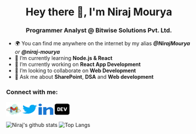 <h1 align="center">Hey there 👋, I'm Niraj Mourya</h1>
<h3 align="center">Programmer Analyst @ Bitwise Solutions Pvt. Ltd.</h3>

-  🌍 You can find me anywhere on the internet by my alias ***@NirajMourya** or **@niraj-mourya***
-  🌱 I’m currently learning **Node.js & React**
-  🔭 I’m currently working on **React App Development**
-  👯 I’m looking to collaborate on **Web Development**
-  💬 Ask me about **SharePoint**, **DSA** and **Web development**

<h3 align="left">Connect with me:</h3>
<p align="left">
<a href="mailto:nirajmourya786@gmail.com" target="blank"><img align="center" src="https://github.com/NirajMourya/NirajMourya/blob/db152ad37bb2678592f821d4f5b4ca8e92cf2d6f/gmail.svg" alt="nirajmourya786" height="40" width="40" /></a>
<a href="https://twitter.com/nirajmourya24" target="blank"><img align="center" src="https://github.com/NirajMourya/NirajMourya/blob/db152ad37bb2678592f821d4f5b4ca8e92cf2d6f/twitter.svg" alt="nirajmourya24" height="30" width="40" /></a>
<a href="https://www.linkedin.com/in/niraj-mourya/" target="blank"><img align="center" src="https://github.com/NirajMourya/NirajMourya/blob/db152ad37bb2678592f821d4f5b4ca8e92cf2d6f/linked-in-alt.svg" alt="niraj-mourya" height="30" width="40" /></a>
<a href="https://dev.to/nirajmourya" target="blank"><img align="center" src="https://github.com/NirajMourya/NirajMourya/blob/696f91a6996e48f4f0ebd9405e8b3554f41f6f6c/dev-to.svg" alt="nirajmourya" height="30" width="40" /></a>
</p>

![Niraj's github stats](https://github-readme-stats.vercel.app/api?username=NirajMourya&show_icons=true&hide=["issues"])
![Top Langs](https://github-readme-stats.vercel.app/api/top-langs/?username=NirajMourya&layout=compact)
